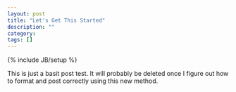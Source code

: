 ```yaml
---
layout: post
title: "Let's Get This Started"
description: ""
category: 
tags: []
---
```

{% include JB/setup %}

This is just a basit post test. It will probably be deleted once I figure out how to format and post correctly using this new method. 
